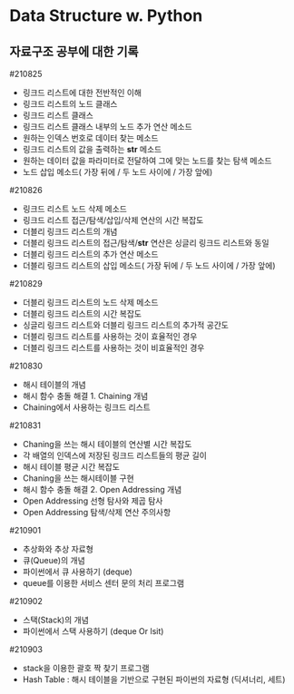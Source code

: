 

# Data Structure w. Python
## 자료구조 공부에 대한 기록



#210825
- 링크드 리스트에 대한 전반적인 이해
- 링크드 리스트의 노드 클래스
- 링크드 리스트 클래스
- 링크드 리스트 클래스 내부의 노드 추가 연산 메소드
- 원하는 인덱스 번호로 데이터 찾는 메소드
- 링크드 리스트의 값을 출력하는 __str__ 메소드
- 원하는 데이터 값을 파라미터로 전달하여 그에 맞는 노드를 찾는 탐색 메소드
- 노드 삽입 메소드( 가장 뒤에 / 두 노드 사이에 / 가장 앞에)


#210826
- 링크드 리스트 노드 삭제 메소드
- 링크드 리스트 접근/탐색/삽입/삭제 연산의 시간 복잡도
- 더블리 링크드 리스트의 개념
- 더블리 링크드 리스트의 접근/탐색/__str__ 연산은 싱글리 링크드 리스트와 동일
- 더블리 링크드 리스트의 추가 연산 메소드
- 더블리 링크드 리스트의 삽입 메소드( 가장 뒤에 / 두 노드 사이에 / 가장 앞에)


#210829
- 더블리 링크드 리스트의 노드 삭제 메소드
- 더블리 링크드 리스트의 시간 복잡도
- 싱글리 링크드 리스트와 더블리 링크드 리스트의 추가적 공간도
- 더블리 링크드 리스트를 사용하는 것이 효율적인 경우
- 더블리 링크드 리스트를 사용하는 것이 비효율적인 경우


#210830
- 해시 테이블의 개념
- 해시 함수 충돌 해결 1. Chaining 개념
- Chaining에서 사용하는 링크드 리스트


#210831
- Chaning을 쓰는 해시 테이블의 연산별 시간 복잡도
- 각 배열의 인덱스에 저장된 링크드 리스트들의 평균 길이
- 해시 테이블 평균 시간 복잡도
- Chaning을 쓰는 해시테이블 구현
- 해시 함수 충돌 해결 2. Open Addressing 개념
- Open Addressing 선형 탐사와 제곱 탐사
- Open Addressing 탐색/삭제 연산 주의사항


#210901
- 추상화와 추상 자료형
- 큐(Queue)의 개념
- 파이썬에서 큐 사용하기 (deque)
- queue를 이용한 서비스 센터 문의 처리 프로그램


#210902
- 스택(Stack)의 개념
- 파이썬에서 스택 사용하기 (deque Or lsit)


#210903
- stack을 이용한 괄호 짝 찾기 프로그램
- Hash Table : 해시 테이블을 기반으로 구현된 파이썬의 자료형 (딕셔너리, 세트)


